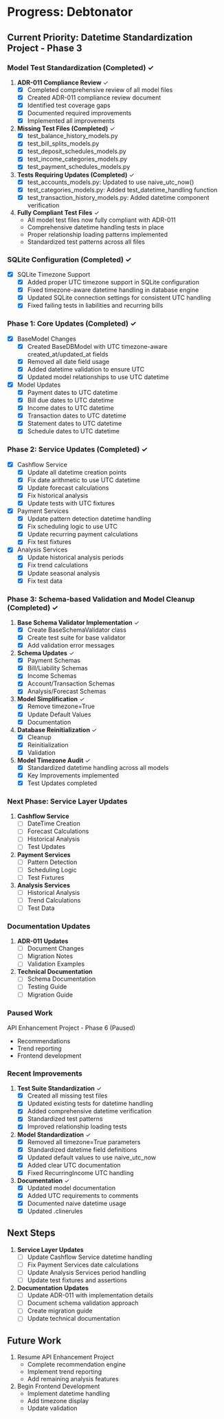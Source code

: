 # Progress: Debtonator

## Current Priority: Datetime Standardization Project - Phase 3

### Model Test Standardization (Completed) ✓
1. **ADR-011 Compliance Review** ✓
   - [x] Completed comprehensive review of all model files
   - [x] Created ADR-011 compliance review document
   - [x] Identified test coverage gaps
   - [x] Documented required improvements
   - [x] Implemented all improvements

2. **Missing Test Files (Completed)** ✓
   - [x] test_balance_history_models.py
   - [x] test_bill_splits_models.py
   - [x] test_deposit_schedules_models.py
   - [x] test_income_categories_models.py
   - [x] test_payment_schedules_models.py

3. **Tests Requiring Updates (Completed)** ✓
   - [x] test_accounts_models.py: Updated to use naive_utc_now()
   - [x] test_categories_models.py: Added test_datetime_handling function
   - [x] test_transaction_history_models.py: Added datetime component verification

4. **Fully Compliant Test Files** ✓
   - All model test files now fully compliant with ADR-011
   - Comprehensive datetime handling tests in place
   - Proper relationship loading patterns implemented
   - Standardized test patterns across all files

### SQLite Configuration (Completed) ✓
- [x] SQLite Timezone Support
  - [x] Added proper UTC timezone support in SQLite configuration
  - [x] Fixed timezone-aware datetime handling in database engine
  - [x] Updated SQLite connection settings for consistent UTC handling
  - [x] Fixed failing tests in liabilities and recurring bills

### Phase 1: Core Updates (Completed) ✓
- [x] BaseModel Changes
  - [x] Created BaseDBModel with UTC timezone-aware created_at/updated_at fields
  - [x] Removed all date field usage
  - [x] Added datetime validation to ensure UTC
  - [x] Updated model relationships to use UTC datetime
- [x] Model Updates
  - [x] Payment dates to UTC datetime
  - [x] Bill due dates to UTC datetime
  - [x] Income dates to UTC datetime
  - [x] Transaction dates to UTC datetime
  - [x] Statement dates to UTC datetime
  - [x] Schedule dates to UTC datetime

### Phase 2: Service Updates (Completed) ✓
- [x] Cashflow Service
  - [x] Update all datetime creation points
  - [x] Fix date arithmetic to use UTC datetime
  - [x] Update forecast calculations
  - [x] Fix historical analysis
  - [x] Update tests with UTC fixtures
- [x] Payment Services
  - [x] Update pattern detection datetime handling
  - [x] Fix scheduling logic to use UTC
  - [x] Update recurring payment calculations
  - [x] Fix test fixtures
- [x] Analysis Services
  - [x] Update historical analysis periods
  - [x] Fix trend calculations
  - [x] Update seasonal analysis
  - [x] Fix test data

### Phase 3: Schema-based Validation and Model Cleanup (Completed) ✓
1. **Base Schema Validator Implementation** ✓
   - [x] Create BaseSchemaValidator class
   - [x] Create test suite for base validator
   - [x] Add validation error messages

2. **Schema Updates** ✓
   - [x] Payment Schemas
   - [x] Bill/Liability Schemas
   - [x] Income Schemas
   - [x] Account/Transaction Schemas
   - [x] Analysis/Forecast Schemas

3. **Model Simplification** ✓
   - [x] Remove timezone=True
   - [x] Update Default Values
   - [x] Documentation

4. **Database Reinitialization** ✓
   - [x] Cleanup
   - [x] Reinitialization
   - [x] Validation

5. **Model Timezone Audit** ✓
   - [x] Standardized datetime handling across all models
   - [x] Key Improvements implemented
   - [x] Test Updates completed

### Next Phase: Service Layer Updates
1. **Cashflow Service**
   - [ ] DateTime Creation
   - [ ] Forecast Calculations
   - [ ] Historical Analysis
   - [ ] Test Updates

2. **Payment Services**
   - [ ] Pattern Detection
   - [ ] Scheduling Logic
   - [ ] Test Fixtures

3. **Analysis Services**
   - [ ] Historical Analysis
   - [ ] Trend Calculations
   - [ ] Test Data

### Documentation Updates
1. **ADR-011 Updates**
   - [ ] Document Changes
   - [ ] Migration Notes
   - [ ] Validation Examples

2. **Technical Documentation**
   - [ ] Schema Documentation
   - [ ] Testing Guide
   - [ ] Migration Guide

### Paused Work
API Enhancement Project - Phase 6 (Paused)
- Recommendations
- Trend reporting
- Frontend development

### Recent Improvements
1. **Test Suite Standardization** ✓
   - [x] Created all missing test files
   - [x] Updated existing tests for datetime handling
   - [x] Added comprehensive datetime verification
   - [x] Standardized test patterns
   - [x] Improved relationship loading tests

2. **Model Standardization** ✓
   - [x] Removed all timezone=True parameters
   - [x] Standardized datetime field definitions
   - [x] Updated default values to use naive_utc_now
   - [x] Added clear UTC documentation
   - [x] Fixed RecurringIncome UTC handling

3. **Documentation** ✓
   - [x] Updated model documentation
   - [x] Added UTC requirements to comments
   - [x] Documented naive datetime usage
   - [x] Updated .clinerules

## Next Steps
1. **Service Layer Updates**
   - [ ] Update Cashflow Service datetime handling
   - [ ] Fix Payment Services date calculations
   - [ ] Update Analysis Services period handling
   - [ ] Update test fixtures and assertions

2. **Documentation Updates**
   - [ ] Update ADR-011 with implementation details
   - [ ] Document schema validation approach
   - [ ] Create migration guide
   - [ ] Update technical documentation

## Future Work
1. Resume API Enhancement Project
   - Complete recommendation engine
   - Implement trend reporting
   - Add remaining analysis features
2. Begin Frontend Development
   - Implement datetime handling
   - Add timezone display
   - Update validation
